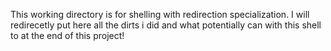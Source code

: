 This working directory is for shelling with redirection specialization. I will redirecetly put here all the dirts i did and what potentially can with this shell to at the end of this project! 
